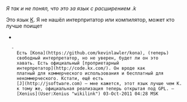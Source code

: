 *Я так и не понял, что это за язык с расширением .k*

Это язык [K](http://en.wikipedia.org/wiki/K_%28programming_language%29).
Я не нашёл интерпритатор или компилятор, может кто лучше поищет

  -

      -
        Есть [Kona](https://github.com/kevinlawler/kona), (теперь)
        свободный интерпретатор, но не уверен, будет ли он это
        хавать. Есть официальный [проприетарный
        интерпретатор](http://code.kx.com/). Он вроде как
        платный для коммерческого использования и бесплатный для
        некоммерческого. Кстати, ещё есть
        [J](http://jsoftware.com) — мне кажется, этот язык лучше чем K.
        к тому же, официальная реализация теперь открытая под GPL. —
        [Xenius](User:Xenius "wikilink") 03-Oct-2011 04:28 MSK